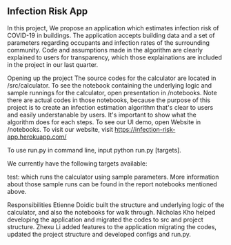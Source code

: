 ## Infection Risk App
In this project, We propose an application which estimates infection risk of COVID-19 in buildings. The application accepts building data and a set of parameters regarding occupants and infection rates of the surrounding community. Code and assumptions made in the algorithm are clearly explained to users for transparency, which those explainations are included in the project in our last quarter. 

Opening up the project
The source codes for the calculator are located in /src/calculator. To see the notebook containing the underlying logic and sample runnings for the calculator, open presentation in /notebooks. Note there are actual codes in those notebooks, because the purpose of this project is to create an infection estimation algorithm that's clear to users and easily understanable by users. It's important to show what the algorithm does for each steps. To see our UI demo, open Website in /notebooks. To visit our website, visit https://infection-risk-app.herokuapp.com/

To use run.py in command line, input python run.py [targets].

We currently have the following targets available:

test: which runs the calculator using sample parameters.
More information about those sample runs can be found in the report notebooks mentioned above.

Responsibilities
Etienne Doidic built the structure and underlying logic of the calculator, and also the notebooks for walk through.
Nicholas Kho helped developing the application and migrated the codes to src and project structure.
Zhexu Li added features to the application migrating the codes, updated the project structure and developed configs and run.py.

